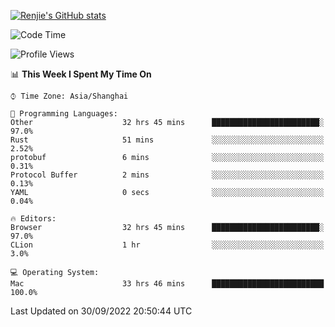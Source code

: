 [![Renjie's GitHub stats](https://github-readme-stats.vercel.app/api?username=liurenjie1024&show_icons=true&theme=chartreuse-dark)](https://github.com/anuraghazra/github-readme-stats)

<!--START_SECTION:waka-->
![Code Time](http://img.shields.io/badge/Code%20Time-222%20hrs%206%20mins-blue)

![Profile Views](http://img.shields.io/badge/Profile%20Views-17-blue)

📊 **This Week I Spent My Time On** 

```text
⌚︎ Time Zone: Asia/Shanghai

💬 Programming Languages: 
Other                    32 hrs 45 mins      ████████████████████████░   97.0% 
Rust                     51 mins             ░░░░░░░░░░░░░░░░░░░░░░░░░   2.52% 
protobuf                 6 mins              ░░░░░░░░░░░░░░░░░░░░░░░░░   0.31% 
Protocol Buffer          2 mins              ░░░░░░░░░░░░░░░░░░░░░░░░░   0.13% 
YAML                     0 secs              ░░░░░░░░░░░░░░░░░░░░░░░░░   0.04%

🔥 Editors: 
Browser                  32 hrs 45 mins      ████████████████████████░   97.0% 
CLion                    1 hr                ░░░░░░░░░░░░░░░░░░░░░░░░░   3.0%

💻 Operating System: 
Mac                      33 hrs 46 mins      █████████████████████████   100.0%

```


 Last Updated on 30/09/2022 20:50:44 UTC
<!--END_SECTION:waka-->

